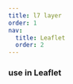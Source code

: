```yaml
---
title: l7 layer
order: 1
nav:
  title: Leaflet
  order: 2
---
```


### use in Leaflet

<code src="./demos/l7_layer.tsx"></code>
